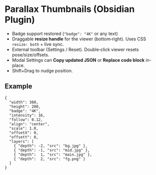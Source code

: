 # Parallax Thumbnails (Obsidian Plugin)

- Badge support restored (`"badge": "4K"` or any text)
- Draggable **resize handle** for the viewer (bottom‑right). Uses CSS `resize: both` + live sync.
- External toolbar (Settings / Reset). Double‑click viewer resets pose/size/offsets.
- Modal Settings can **Copy updated JSON** or **Replace code block** in-place.
- Shift+Drag to nudge position.

## Example
```parallax
{
  "width": 360,
  "height": 200,
  "badge": "4K",
  "intensity": 16,
  "follow": 0.12,
  "align": "center",
  "scale": 1.0,
  "offsetX": 0,
  "offsetY": 0,
  "layers": [
    { "depth": -2, "src": "bg.jpg" },
    { "depth": -1, "src": "mid.jpg" },
    { "depth":  1, "src": "main.jpg" },
    { "depth":  2, "src": "fg.png" }
  ]
}
```